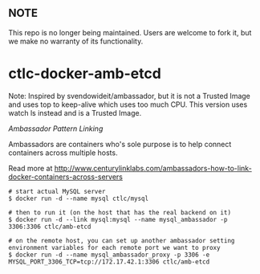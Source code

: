 ## NOTE

This repo is no longer being maintained. Users are welcome to fork it, but we make no warranty of its functionality.

ctlc-docker-amb-etcd
======================

Note: Inspired by svendowideit/ambassador, but it is not a Trusted Image and uses top to keep-alive which uses too much CPU. This version uses watch ls instead and is a Trusted Image.

*Ambassador Pattern Linking*

Ambassadors are containers who's sole purpose is to help connect containers across multiple hosts.

Read more at http://www.centurylinklabs.com/ambassadors-how-to-link-docker-containers-across-servers

	# start actual MySQL server
	$ docker run -d --name mysql ctlc/mysql

	# then to run it (on the host that has the real backend on it)
	$ docker run -d --link mysql:mysql --name mysql_ambassador -p 3306:3306 ctlc/amb-etcd

	# on the remote host, you can set up another ambassador setting environment variables for each remote port we want to proxy
	$ docker run -d --name mysql_ambassador_proxy -p 3306 -e MYSQL_PORT_3306_TCP=tcp://172.17.42.1:3306 ctlc/amb-etcd
